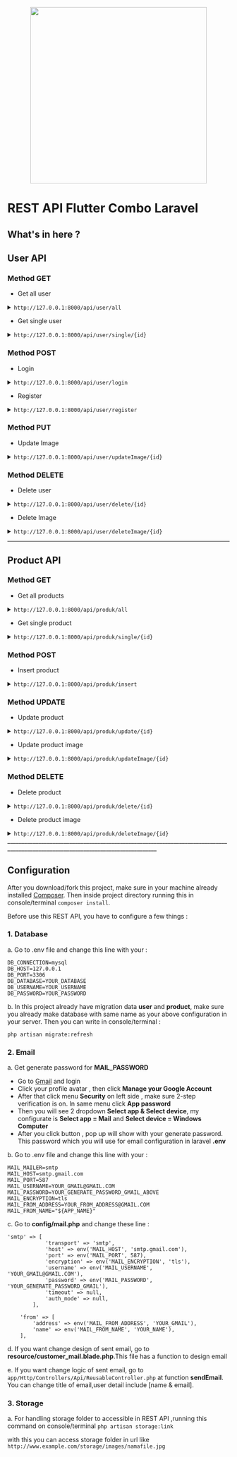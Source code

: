 <p align="center"><a href="https://laravel.com" target="_blank"><img src="https://raw.githubusercontent.com/laravel/art/master/logo-lockup/5%20SVG/2%20CMYK/1%20Full%20Color/laravel-logolockup-cmyk-red.svg" width="400"></a></p>

# REST API Flutter Combo Laravel

## What's in here ?

## User API

### Method GET

* Get all user

<details><summary><code>http://127.0.0.1:8000/api/user/all</code> </summary>
<p>

```python
{
    "status": "ok",
    "message": "Berhasil mendapatkan user",
    "data": [
        {
            "id_user": 1,
            "name_user": "zeffry",
            "password_user": "$2y$10$wdaZVlt8f3DFrGn857mqwuKs7blkTDM/BH3492WhrlgduYrbxdpnG",
            "email_user": "zeffry.reynando@gmail.com",
            "image_user": "16042402935f9ec3a5e6e91.png",
            "status_user": 0,
            "created_at": "2020-11-01T14:15:13.000000Z",
            "updated_at": "2020-11-01T14:18:13.000000Z"
        },
        {
            "id_user": 2,
            "name_user": "Syarif",
            "password_user": "$2y$10$AXw1wHETAbEjKQEuoW4cwuw2sfRB10c.WJyspic31hQja/uhP5qt2",
            "email_user": "syarifhidayatullah.net@gmail.com",
            "image_user": null,
            "status_user": 0,
            "created_at": "2020-11-01T14:21:16.000000Z",
            "updated_at": "2020-11-01T14:21:16.000000Z"
        },
        {
            "id_user": 3,
            "name_user": "Helmi Yahya",
            "password_user": "$2y$10$/AEGu4JZrWOsZNa7mdSWLOKmNCHfTTSp2jezDZwDhHe/y9mDjV8r6",
            "email_user": "helmiyahya@gmail.com",
            "image_user": null,
            "status_user": 0,
            "created_at": "2020-11-01T14:21:31.000000Z",
            "updated_at": "2020-11-01T14:21:31.000000Z"
        },
        {
            "id_user": 4,
            "name_user": "Ricky Achmad Alvieri",
            "password_user": "$2y$10$6ytUQoHc3QVtndBTkaaIveGOWv3JJnGzf3ajer1Z9sjA7SasX6lYO",
            "email_user": "engkoh@gmail.com",
            "image_user": null,
            "status_user": 0,
            "created_at": "2020-11-01T14:21:52.000000Z",
            "updated_at": "2020-11-01T14:21:52.000000Z"
        }
    ]
}
```
</p>
</details>

* Get single user

<details><summary><code>http://127.0.0.1:8000/api/user/single/{id}</code> </summary>
<p>

```python
{
    "status": "ok",
    "message": "User ditemukan",
    "data": {
        "id_user": 1,
        "name_user": "zeffry",
        "password_user": "$2y$10$wdaZVlt8f3DFrGn857mqwuKs7blkTDM/BH3492WhrlgduYrbxdpnG",
        "email_user": "zeffry.reynando@gmail.com",
        "image_user": "16042402935f9ec3a5e6e91.png",
        "status_user": 0,
        "created_at": "2020-11-01T14:15:13.000000Z",
        "updated_at": "2020-11-01T14:18:13.000000Z"
    }
}
```
</p>
</details>

### Method POST

* Login

<details><summary><code>http://127.0.0.1:8000/api/user/login</code> </summary>
<p>

```python
{
    "status": "ok",
    "message": "Berhasil login",
    "data": {
        "id_user": 4,
        "name_user": "Ricky Achmad Alvieri",
        "password_user": "$2y$10$6ytUQoHc3QVtndBTkaaIveGOWv3JJnGzf3ajer1Z9sjA7SasX6lYO",
        "email_user": "engkoh@gmail.com",
        "image_user": null,
        "status_user": 0,
        "created_at": "2020-11-01T14:21:52.000000Z",
        "updated_at": "2020-11-01T14:21:52.000000Z"
    }
}
```
</p>
</details>

* Register

<details><summary><code>http://127.0.0.1:8000/api/user/register</code> </summary>
<p>

```python
{
    "status": "ok",
    "message": "Berhasil registrasi , terimakasih atas waktunya untuk mencoba aplikasi ini :D"
}
```
</p>
</details>


### Method PUT

* Update Image

<details><summary><code>http://127.0.0.1:8000/api/user/updateImage/{id}</code> </summary>
<p>

```python
{
    "status": "ok",
    "message": "Berhasil update gambar zeffry ",
    "data": {
        "id_user": 1,
        "name_user": "zeffry",
        "password_user": "$2y$10$wdaZVlt8f3DFrGn857mqwuKs7blkTDM/BH3492WhrlgduYrbxdpnG",
        "email_user": "zeffry.reynando@gmail.com",
        "image_user": "16042411435f9ec6f74bbed.png",
        "status_user": 0,
        "created_at": "2020-11-01T14:15:13.000000Z",
        "updated_at": "2020-11-01T14:32:23.000000Z"
    }
}
```
</p>
</details>

### Method DELETE

* Delete user

<details><summary><code>http://127.0.0.1:8000/api/user/delete/{id}</code> </summary>
<p>

```python
{
    "status": "ok",
    "message": "User berhasil dihapus"
}
```
</p>
</details>

* Delete Image

<details><summary><code>http://127.0.0.1:8000/api/user/deleteImage/{id}</code> </summary>
<p>

```python
{
    "status": "ok",
    "message": "Berhasil menghapus gambar user"
}
```
</p>
</details>

___________________________________________________________________________________________________________________________________

## Product API

### Method GET

* Get all products

<details><summary><code>http://127.0.0.1:8000/api/produk/all</code> </summary>
<p>

```python
{
    "status": "ok",
    "message": "Mendapatkan semua produk",
    "data": [
        {
            "id_product": 1,
            "name": "Lenovo Thinkpad T450S",
            "price": 6300000,
            "stock": 5,
            "summary": "Lorem Ipsum is simply dummy text of the printing and typesetting industry. Lorem Ipsum has been the industry's standard dummy text ever since the 1500s, when an unknown printer took a galley of type and scrambled it to make a type specimen book.",
            "description": "Contrary to popular belief, Lorem Ipsum is not simply random text. It has roots in a piece of classical Latin literature from 45 BC, making it over 2000 years old. Richard McClintock, a Latin professor at Hampden-Sydney College in Virginia, looked up one of the more obscure Latin words, consectetur, from a Lorem Ipsum passage, and going through the cites of the word in classical literature, discovered the undoubtable source. Lorem Ipsum comes from sections 1.10.32 and 1.10.33 of \"de Finibus Bonorum et Malorum\" (The Extremes of Good and Evil) by Cicero, written in 45 BC. This book is a treatise on the theory of ethics, very popular during the Renaissance. The first line of Lorem Ipsum, \"Lorem ipsum dolor sit amet..\", comes from a line in section 1.10.32.",
            "image_product": "16042416925f9ec91c19639.png",
            "created_at": "2020-11-01T14:41:32.000000Z",
            "updated_at": "2020-11-01T14:41:32.000000Z"
        },
        {
            "id_product": 2,
            "name": "Acer Swift 7",
            "price": 10000000,
            "stock": 2,
            "summary": "Lorem Ipsum is simply dummy text of the printing and typesetting industry. Lorem Ipsum has been the industry's standard dummy text ever since the 1500s, when an unknown printer took a galley of type and scrambled it to make a type specimen book.",
            "description": "Contrary to popular belief, Lorem Ipsum is not simply random text. It has roots in a piece of classical Latin literature from 45 BC, making it over 2000 years old. Richard McClintock, a Latin professor at Hampden-Sydney College in Virginia, looked up one of the more obscure Latin words, consectetur, from a Lorem Ipsum passage, and going through the cites of the word in classical literature, discovered the undoubtable source. Lorem Ipsum comes from sections 1.10.32 and 1.10.33 of \"de Finibus Bonorum et Malorum\" (The Extremes of Good and Evil) by Cicero, written in 45 BC. This book is a treatise on the theory of ethics, very popular during the Renaissance. The first line of Lorem Ipsum, \"Lorem ipsum dolor sit amet..\", comes from a line in section 1.10.32.",
            "image_product": "16042417165f9ec9347cb1c.png",
            "created_at": "2020-11-01T14:41:56.000000Z",
            "updated_at": "2020-11-01T14:41:56.000000Z"
        },
        {
            "id_product": 3,
            "name": "test",
            "price": 10000000,
            "stock": 2,
            "summary": "Lorem Ipsum is simply dummy text of the printing and typesetting industry. Lorem Ipsum has been the industry's standard dummy text ever since the 1500s, when an unknown printer took a galley of type and scrambled it to make a type specimen book.",
            "description": "Contrary to popular belief, Lorem Ipsum is not simply random text. It has roots in a piece of classical Latin literature from 45 BC, making it over 2000 years old. Richard McClintock, a Latin professor at Hampden-Sydney College in Virginia, looked up one of the more obscure Latin words, consectetur, from a Lorem Ipsum passage, and going through the cites of the word in classical literature, discovered the undoubtable source. Lorem Ipsum comes from sections 1.10.32 and 1.10.33 of \"de Finibus Bonorum et Malorum\" (The Extremes of Good and Evil) by Cicero, written in 45 BC. This book is a treatise on the theory of ethics, very popular during the Renaissance. The first line of Lorem Ipsum, \"Lorem ipsum dolor sit amet..\", comes from a line in section 1.10.32.",
            "image_product": "16042417265f9ec93e69dbe.png",
            "created_at": "2020-11-01T14:42:06.000000Z",
            "updated_at": "2020-11-01T14:42:06.000000Z"
        }
    ]
}
```
</p>
</details>

* Get single product

<details><summary><code>http://127.0.0.1:8000/api/produk/single/{id}</code> </summary>
<p>

```python
{
    "status": "ok",
    "message": "Produk ditemukan",
    "data": {
        "id_product": 2,
        "name": "Acer Swift 7",
        "price": 10000000,
        "stock": 2,
        "summary": "Lorem Ipsum is simply dummy text of the printing and typesetting industry. Lorem Ipsum has been the industry's standard dummy text ever since the 1500s, when an unknown printer took a galley of type and scrambled it to make a type specimen book.",
        "description": "Contrary to popular belief, Lorem Ipsum is not simply random text. It has roots in a piece of classical Latin literature from 45 BC, making it over 2000 years old. Richard McClintock, a Latin professor at Hampden-Sydney College in Virginia, looked up one of the more obscure Latin words, consectetur, from a Lorem Ipsum passage, and going through the cites of the word in classical literature, discovered the undoubtable source. Lorem Ipsum comes from sections 1.10.32 and 1.10.33 of \"de Finibus Bonorum et Malorum\" (The Extremes of Good and Evil) by Cicero, written in 45 BC. This book is a treatise on the theory of ethics, very popular during the Renaissance. The first line of Lorem Ipsum, \"Lorem ipsum dolor sit amet..\", comes from a line in section 1.10.32.",
        "image_product": "16042417165f9ec9347cb1c.png",
        "created_at": "2020-11-01T14:41:56.000000Z",
        "updated_at": "2020-11-01T14:41:56.000000Z"
    }
}
```
</p>
</details>


### Method POST

* Insert product

<details><summary><code>http://127.0.0.1:8000/api/produk/insert</code> </summary>
<p>

```python
{
    "status": "ok",
    "message": "Berhasil menambahkan produk Samsung S20 + Ultra",
    "data": {
        "id_product": 5,
        "name": "Samsung S20 + Ultra",
        "price": 10000000,
        "stock": 2,
        "summary": "Lorem Ipsum is simply dummy text of the printing and typesetting industry. Lorem Ipsum has been the industry's standard dummy text ever since the 1500s, when an unknown printer took a galley of type and scrambled it to make a type specimen book.",
        "description": "Contrary to popular belief, Lorem Ipsum is not simply random text. It has roots in a piece of classical Latin literature from 45 BC, making it over 2000 years old. Richard McClintock, a Latin professor at Hampden-Sydney College in Virginia, looked up one of the more obscure Latin words, consectetur, from a Lorem Ipsum passage, and going through the cites of the word in classical literature, discovered the undoubtable source. Lorem Ipsum comes from sections 1.10.32 and 1.10.33 of \"de Finibus Bonorum et Malorum\" (The Extremes of Good and Evil) by Cicero, written in 45 BC. This book is a treatise on the theory of ethics, very popular during the Renaissance. The first line of Lorem Ipsum, \"Lorem ipsum dolor sit amet..\", comes from a line in section 1.10.32.",
        "image_product": "16042417865f9ec97a63539.png",
        "created_at": "2020-11-01T14:43:06.000000Z",
        "updated_at": "2020-11-01T14:43:06.000000Z"
    }
}
```
</p>
</details>

### Method UPDATE

* Update product

<details><summary><code>http://127.0.0.1:8000/api/produk/update/{id}</code> </summary>
<p>

```python
{
    "status": "ok",
    "message": "Produk  Samsung S10 Basic berhasil diupdate ",
    "data": {
        "id_product": 5,
        "name": "Samsung S10 Basic",
        "price": 7000000,
        "stock": 1,
        "summary": "Lorem Ipsum is simply dummy text of the printing and typesetting industry. Lorem Ipsum has been the industry's standard dummy text ever since the 1500s, when an unknown printer took a galley of type and scrambled it to make a type specimen book.",
        "description": "Contrary to popular belief, Lorem Ipsum is not simply random text. It has roots in a piece of classical Latin literature from 45 BC, making it over 2000 years old. Richard McClintock, a Latin professor at Hampden-Sydney College in Virginia, looked up one of the more obscure Latin words, consectetur, from a Lorem Ipsum passage, and going through the cites of the word in classical literature, discovered the undoubtable source. Lorem Ipsum comes from sections 1.10.32 and 1.10.33 of \"de Finibus Bonorum et Malorum\" (The Extremes of Good and Evil) by Cicero, written in 45 BC. This book is a treatise on the theory of ethics, very popular during the Renaissance. The first line of Lorem Ipsum, \"Lorem ipsum dolor sit amet..\", comes from a line in section 1.10.32.",
        "image_product": "16042417865f9ec97a63539.png",
        "created_at": "2020-11-01T14:43:06.000000Z",
        "updated_at": "2020-11-01T14:44:25.000000Z"
    }
}
```
</p>
</details>

* Update product image

<details><summary><code>http://127.0.0.1:8000/api/produk/updateImage/{id}</code> </summary>
<p>

```python
{
    "status": "ok",
    "message": "Berhasil update gambar Samsung S10 Basic ",
    "data": {
        "id_product": 5,
        "name": "Samsung S10 Basic",
        "price": 7000000,
        "stock": 1,
        "summary": "Lorem Ipsum is simply dummy text of the printing and typesetting industry. Lorem Ipsum has been the industry's standard dummy text ever since the 1500s, when an unknown printer took a galley of type and scrambled it to make a type specimen book.",
        "description": "Contrary to popular belief, Lorem Ipsum is not simply random text. It has roots in a piece of classical Latin literature from 45 BC, making it over 2000 years old. Richard McClintock, a Latin professor at Hampden-Sydney College in Virginia, looked up one of the more obscure Latin words, consectetur, from a Lorem Ipsum passage, and going through the cites of the word in classical literature, discovered the undoubtable source. Lorem Ipsum comes from sections 1.10.32 and 1.10.33 of \"de Finibus Bonorum et Malorum\" (The Extremes of Good and Evil) by Cicero, written in 45 BC. This book is a treatise on the theory of ethics, very popular during the Renaissance. The first line of Lorem Ipsum, \"Lorem ipsum dolor sit amet..\", comes from a line in section 1.10.32.",
        "image_product": "16042418775f9ec9d5916d7.png",
        "created_at": "2020-11-01T14:43:06.000000Z",
        "updated_at": "2020-11-01T14:44:37.000000Z"
    }
}
```
</p>
</details>

### Method DELETE

* Delete product

<details><summary><code>http://127.0.0.1:8000/api/produk/delete/{id}</code> </summary>
<p>

```python
{
    "status": "ok",
    "message": "Produk berhasil dihapus"
}
```
</p>
</details>

* Delete product image

<details><summary><code>http://127.0.0.1:8000/api/produk/deleteImage/{id}</code> </summary>
<p>

```python
{
    "status": "ok",
    "message": "Berhasil menghapus gambar produk"
}
```
</p>
</details>
___________________________________________________________________________________________________________________________________

## Configuration 

After you download/fork this project, make sure in your machine already installed <a href="https://getcomposer.org/">Composer</a>. Then inside project directory running this in console/terminal `composer install`.

Before use this REST API, you have to configure a few things :
  
  
  ### 1. Database
  
a. Go to .env file and change this line with your :

```
DB_CONNECTION=mysql
DB_HOST=127.0.0.1
DB_PORT=3306
DB_DATABASE=YOUR_DATABASE
DB_USERNAME=YOUR_USERNAME
DB_PASSWORD=YOUR_PASSWORD
```

b. In this project already have migration data **user** and **product**, make sure you already make database with same name as your above configuration in your server. Then you can write in console/terminal :

`php artisan migrate:refresh` 

  
  ### 2. Email

a. Get generate password for **MAIL_PASSWORD**

* Go to <a href="https://www.gmail.com/">Gmail</a> and login
* Click your profile avatar , then click **Manage your Google Account**
* After that click menu **Security** on left side , make sure 2-step verification is on. In same menu click **App password**
* Then you will see 2 dropdown **Select app & Select device**, my configurate is **Select app = Mail** and **Select device = Windows Computer**
* After you click button , pop up will show with your generate password. This password which you will use for email configuration in laravel **.env**

b. Go to .env file and change this line with your :

```
MAIL_MAILER=smtp
MAIL_HOST=smtp.gmail.com
MAIL_PORT=587
MAIL_USERNAME=YOUR_GMAIL@GMAIL.COM
MAIL_PASSWORD=YOUR_GENERATE_PASSWORD_GMAIL_ABOVE
MAIL_ENCRYPTION=tls
MAIL_FROM_ADDRESS=YOUR_FROM_ADDRESS@GMAIL.COM
MAIL_FROM_NAME="${APP_NAME}"
```
c. Go to **config/mail.php** and change these line : 

```
'smtp' => [
            'transport' => 'smtp',
            'host' => env('MAIL_HOST', 'smtp.gmail.com'),
            'port' => env('MAIL_PORT', 587),
            'encryption' => env('MAIL_ENCRYPTION', 'tls'),
            'username' => env('MAIL_USERNAME', 'YOUR_GMAIL@GMAIL.COM'),
            'password' => env('MAIL_PASSWORD', 'YOUR_GENERATE_PASSWORD_GMAIL'),
            'timeout' => null,
            'auth_mode' => null,
        ],

```

```
    'from' => [
        'address' => env('MAIL_FROM_ADDRESS', 'YOUR_GMAIL'),
        'name' => env('MAIL_FROM_NAME', 'YOUR_NAME'),
    ],

```
d. If you want change design of sent email, go to **resource/customer_mail.blade.php**.This file has a function to design email

e. If you want change logic of sent email, go to `app/Http/Controllers/Api/ReusableController.php` at function **sendEmail**. You can change title of email,user detail include [name & email].

  ### 3. Storage

a. For handling storage folder to accessible in REST API ,running this command on console/terminal 
`php artisan storage:link `

with this you can access storage folder in url like `http://www.example.com/storage/images/namafile.jpg`
